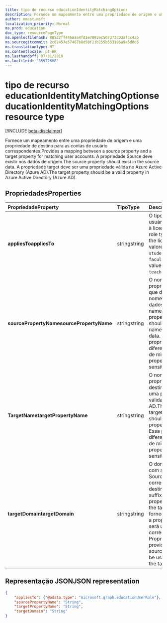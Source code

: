 ```yaml
---
title: tipo de recurso educationIdentityMatchingOptions
description: Fornece um mapeamento entre uma propriedade de origem e uma propriedade de destino para as contas de usuário correspondentes. A propriedade Source deve existir nos dados de origem. A propriedade target deve ser uma propriedade válida no Azure Active Directory (Azure AD).
author: mmast-msft
localization_priority: Normal
ms.prod: education
doc_type: resourcePageType
ms.openlocfilehash: 88a22ff446aaa4fd1e7093ec507372c03afcc42b
ms.sourcegitcommit: 2c62457e57467b8d50f21b255b553106a9a5d8d6
ms.translationtype: MT
ms.contentlocale: pt-BR
ms.lasthandoff: 07/31/2019
ms.locfileid: "35972688"
---
```

# <a name="educationidentitymatchingoptions-resource-type"></a><span data-ttu-id="fa8ff-105">tipo de recurso educationIdentityMatchingOptions</span><span class="sxs-lookup"><span data-stu-id="fa8ff-105">educationIdentityMatchingOptions resource type</span></span>

[!INCLUDE [beta-disclaimer](../../includes/beta-disclaimer.md)]

<span data-ttu-id="fa8ff-106">Fornece um mapeamento entre uma propriedade de origem e uma propriedade de destino para as contas de usuário correspondentes.</span><span class="sxs-lookup"><span data-stu-id="fa8ff-106">Provides a mapping between a source property and a target property for matching user accounts.</span></span> <span data-ttu-id="fa8ff-107">A propriedade Source deve existir nos dados de origem.</span><span class="sxs-lookup"><span data-stu-id="fa8ff-107">The source property should exist in the source data.</span></span> <span data-ttu-id="fa8ff-108">A propriedade target deve ser uma propriedade válida no Azure Active Directory (Azure AD).</span><span class="sxs-lookup"><span data-stu-id="fa8ff-108">The target property should be a valid property in Azure Active Directory (Azure AD).</span></span>

## <a name="properties"></a><span data-ttu-id="fa8ff-109">Propriedades</span><span class="sxs-lookup"><span data-stu-id="fa8ff-109">Properties</span></span>

| <span data-ttu-id="fa8ff-110">Propriedade</span><span class="sxs-lookup"><span data-stu-id="fa8ff-110">Property</span></span> | <span data-ttu-id="fa8ff-111">Tipo</span><span class="sxs-lookup"><span data-stu-id="fa8ff-111">Type</span></span> | <span data-ttu-id="fa8ff-112">Descrição</span><span class="sxs-lookup"><span data-stu-id="fa8ff-112">Description</span></span> |
|:-|:-|:-|
| <span data-ttu-id="fa8ff-113">**appliesTo**</span><span class="sxs-lookup"><span data-stu-id="fa8ff-113">**appliesTo**</span></span> | <span data-ttu-id="fa8ff-114">string</span><span class="sxs-lookup"><span data-stu-id="fa8ff-114">string</span></span> |  <span data-ttu-id="fa8ff-115">O tipo de função de usuário a ser atribuído à licença.</span><span class="sxs-lookup"><span data-stu-id="fa8ff-115">The user role type to assign to the license.</span></span> <span data-ttu-id="fa8ff-116">Os valores possíveis são: `student`, `teacher`, `faculty`.</span><span class="sxs-lookup"><span data-stu-id="fa8ff-116">Possible values are: `student`, `teacher`, `faculty`.</span></span>      |
| <span data-ttu-id="fa8ff-117">**sourcePropertyName**</span><span class="sxs-lookup"><span data-stu-id="fa8ff-117">**sourcePropertyName**</span></span> | <span data-ttu-id="fa8ff-118">string</span><span class="sxs-lookup"><span data-stu-id="fa8ff-118">string</span></span> |  <span data-ttu-id="fa8ff-119">O nome da propriedade Source, que deve ser um nome de campo nos dados de origem.</span><span class="sxs-lookup"><span data-stu-id="fa8ff-119">The name of the source property, which should be a field name in the source data.</span></span> <span data-ttu-id="fa8ff-120">Essa propriedade diferencia maiúsculas de minúsculas.</span><span class="sxs-lookup"><span data-stu-id="fa8ff-120">This property is case-sensitive.</span></span>        |
| <span data-ttu-id="fa8ff-121">**TargetName**</span><span class="sxs-lookup"><span data-stu-id="fa8ff-121">**targetPropertyName**</span></span> | <span data-ttu-id="fa8ff-122">string</span><span class="sxs-lookup"><span data-stu-id="fa8ff-122">string</span></span> |  <span data-ttu-id="fa8ff-123">O nome da propriedade de destino, que deve ser uma propriedade válida no Azure AD.</span><span class="sxs-lookup"><span data-stu-id="fa8ff-123">The name of the target property, which should be a valid property in Azure AD.</span></span> <span data-ttu-id="fa8ff-124">Essa propriedade diferencia maiúsculas de minúsculas.</span><span class="sxs-lookup"><span data-stu-id="fa8ff-124">This property is case-sensitive.</span></span>     |
| <span data-ttu-id="fa8ff-125">**targetDomain**</span><span class="sxs-lookup"><span data-stu-id="fa8ff-125">**targetDomain**</span></span> | <span data-ttu-id="fa8ff-126">string</span><span class="sxs-lookup"><span data-stu-id="fa8ff-126">string</span></span> |  <span data-ttu-id="fa8ff-127">O domínio a ser sufixo com a propriedade Source para corresponder ao destino.</span><span class="sxs-lookup"><span data-stu-id="fa8ff-127">The domain to suffix with the source property to match on the target.</span></span> <span data-ttu-id="fa8ff-128">Se fornecido como nulo, a propriedade Source será usada para corresponder à Propriedade Target.</span><span class="sxs-lookup"><span data-stu-id="fa8ff-128">If provided as null,  the source property will be used to match with the target property.</span></span>        |

## <a name="json-representation"></a><span data-ttu-id="fa8ff-129">Representação JSON</span><span class="sxs-lookup"><span data-stu-id="fa8ff-129">JSON representation</span></span>
<!-- {
  "blockType": "resource",
  "optionalProperties": [

  ],
  "@odata.type": "microsoft.graph.educationIdentityMatchingOptions"
}-->

```json
{
    "appliesTo": {"@odata.type": "microsoft.graph.educationUserRole"},
    "sourcePropertyName": "String",
    "targetPropertyName": "String",
    "targetDomain": "String"
}
```
